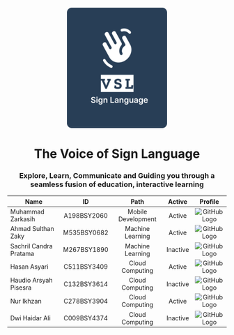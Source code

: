 <p align="center">
  <img src="/profile/img/logo.svg" alt="VSL Logo" width="230">
</p>
<h1 align="center"><b>The Voice of Sign Language</b></h1>

<h3 align="center">Explore, Learn, Communicate and Guiding you through a seamless fusion of education, interactive learning</h3>

<div align="center">

| Name                   |     ID      |        Path        |  Active  |                                 Profile                                 |
| ---------------------- | :---------: | :----------------: | :------: | :---------------------------------------------------------------------: |
| Muhammad Zarkasih      | A198BSY2060 | Mobile Development |  Active  | <img src="https://github.com/github.png" alt="GitHub Logo" width="30"/> |
| Ahmad Sulthan Zaky     | M535BSY0682 |  Machine Learning  |  Active  | <img src="https://github.com/github.png" alt="GitHub Logo" width="30"/> |
| Sachril Candra Pratama | M267BSY1890 |  Machine Learning  | Inactive | <img src="https://github.com/github.png" alt="GitHub Logo" width="30"/> |
| Hasan Asyari           | C511BSY3409 |  Cloud Computing   |  Active  | <img src="https://github.com/github.png" alt="GitHub Logo" width="30"/> |
| Haudio Arsyah Pisesra  | C132BSY3614 |  Cloud Computing   | Inactive | <img src="https://github.com/github.png" alt="GitHub Logo" width="30"/> |
| Nur Ikhzan             | C278BSY3904 |  Cloud Computing   |  Active  | <img src="https://github.com/github.png" alt="GitHub Logo" width="30"/> |
| Dwi Haidar Ali         | C009BSY4374 |  Cloud Computing   | Inactive | <img src="https://github.com/github.png" alt="GitHub Logo" width="30"/> |

</div>
